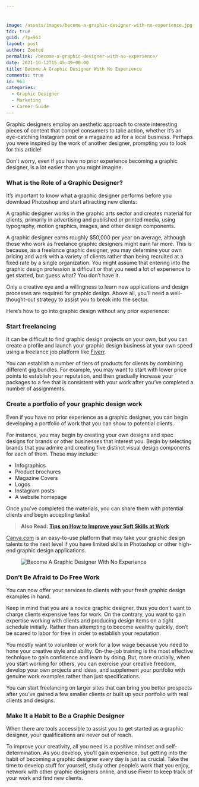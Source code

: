 ```yaml
---


image: /assets/images/become-a-graphic-designer-with-no-experience.jpg
toc: true
guid: /?p=963
layout: post
author: Zooted
permalink: /become-a-graphic-designer-with-no-experience/
date: 2021-10-12T15:45:49+00:00
title: Become A Graphic Designer With No Experience
comments: true
id: 963
categories:
  - Graphic Designer
  - Marketing
  - Career Guide
---
```

Graphic designers employ an aesthetic approach to create interesting pieces of content that compel consumers to take action, whether it&#8217;s an eye-catching Instagram post or a magazine ad for a local business. Perhaps you were inspired by the work of another designer, prompting you to look for this article!

Don&#8217;t worry, even if you have no prior experience becoming a graphic designer, is a lot easier than you might imagine.

### **What is the Role of a Graphic Designer?**

It&#8217;s important to know what a graphic designer performs before you download Photoshop and start attracting new clients:

A graphic designer works in the graphic arts sector and creates material for clients, primarily in advertising and published or printed media, using typography, motion graphics, images, and other design components.

A graphic designer earns roughly $50,000 per year on average, although those who work as freelance graphic designers might earn far more. This is because, as a freelance graphic designer, you may determine your own pricing and work with a variety of clients rather than being recruited at a fixed rate by a single organization. You might assume that entering into the graphic design profession is difficult or that you need a lot of experience to get started, but guess what? You don&#8217;t have it.

Only a creative eye and a willingness to learn new applications and design processes are required for graphic design. Above all, you&#8217;ll need a well-thought-out strategy to assist you to break into the sector.

Here&#8217;s how to go into graphic design without any prior experience:

### **Start freelancing**

It can be difficult to find graphic design projects on your own, but you can create a profile and launch your graphic design business at your own speed using a freelance job platform like [Fiverr](https://track.fiverr.com/visit/?bta=116041&brand=fiverrcpa).

You can establish a number of tiers of products for clients by combining different gig bundles. For example, you may want to start with lower price points to establish your reputation, and then gradually increase your packages to a fee that is consistent with your work after you&#8217;ve completed a number of assignments.

### **Create a portfolio of your graphic design work**

Even if you have no prior experience as a graphic designer, you can begin developing a portfolio of work that you can show to potential clients.

For instance, you may begin by creating your own designs and spec designs for brands or other businesses that interest you. Begin by selecting brands that you admire and creating five distinct visual design components for each of them. These may include:

  * Infographics
  * Product brochures
  * Magazine Covers
  * Logos
  * Instagram posts
  * A website homepage

Once you&#8217;ve completed the materials, you can share them with potential clients and begin accepting tasks!

<blockquote class="wp-block-quote">
  <p>
    <strong>Also Read: <a href="/tips-on-how-to-improve-your-soft-skills-at-work/">Tips on How to Improve your Soft Skills at Work</a></strong>
  </p>
</blockquote>

[Canva.com](https://www.canva.com/) is an easy-to-use platform that may take your graphic design talents to the next level if you have limited skills in Photoshop or other high-end graphic design applications.

<figure class="wp-block-image size-full">

<img loading="lazy" width="650" height="434" src="/wp-content/uploads/2021/10/Become-A-Graphic-Designer-With-No-Experience.jpg" alt="Become A Graphic Designer With No Experience" class="wp-image-964" srcset="/wp-content/uploads/2021/10/Become-A-Graphic-Designer-With-No-Experience.jpg 650w, /wp-content/uploads/2021/10/Become-A-Graphic-Designer-With-No-Experience-300x200.jpg 300w" sizes="(max-width: 650px) 100vw, 650px" /> </figure> 

### **Don&#8217;t Be Afraid to Do Free Work**

You can now offer your services to clients with your fresh graphic design examples in hand.

Keep in mind that you are a novice graphic designer, thus you don&#8217;t want to charge clients expensive fees for work. On the contrary, you want to gain expertise working with clients and producing design items on a tight schedule initially. Rather than attempting to become wealthy quickly, don&#8217;t be scared to labor for free in order to establish your reputation.

You mostly want to volunteer or work for a low wage because you need to hone your creative style and ability. On-the-job training is the most effective technique to gain confidence and learn by doing. But, more crucially, when you start working for others, you can exercise your creative freedom, develop your own projects and ideas, and supplement your portfolio with genuine work examples rather than just specifications.

You can start freelancing on larger sites that can bring you better prospects after you&#8217;ve gained a few smaller clients or built up your portfolio with real clients and designs.

### **Make It a Habit to Be a Graphic Designer**

When there are tools accessible to assist you to get started as a graphic designer, your qualifications are never out of reach.

To improve your creativity, all you need is a positive mindset and self-determination. As you develop, you&#8217;ll gain experience, but getting into the habit of becoming a graphic designer every day is just as crucial. Take the time to develop stuff for yourself, study other people&#8217;s work that you enjoy, network with other graphic designers online, and use Fiverr to keep track of your work and find new clients.

